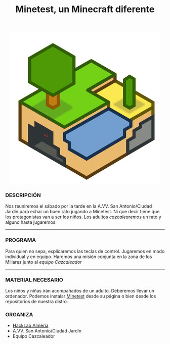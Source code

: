 ﻿---
layout: post-jsonld-varios-dias
#Datos del Evento
title: "Minetest, un Minecraft diferente"
description: "Pasr un buen rato jugando con Minetest"
thumbnail: "/recursos/2017-05-26/jamtoday_almeria.png"
#Fecha
startDate: 2017-06-10T18:30
endDate: 2017-06-10T20:00
#Lugar
place: "A.VV. San Antonio/ Ciudad Jardín"
street: "Avda. Cabo de Gata"
locality: "Almería"
postalCode: "04007"
map: http://bit.ly/2scClil
category: actividades
---

<p align="center">
  <img src="/recursos/2017-06-10/Minetest/Minetest-logo.png" alt="Minetest Logo" />
</p>


### DESCRIPCIÓN

Nos reuniremos el sábado por la tarde en la A.VV. San Antonio/Ciudad Jardín para echar un buen rato jugando a Minetest. Ni que decir tiene que los protagonistas van a ser los niños. Los adultos *cazcalearemos* un rato y alguno hasta jugaremos.

---

### PROGRAMA

Para quien no sepa, explicaremos las teclas de control. Jugaremos en modo individual y en equipo. Haremos una misión conjunta en la zona de los Millares junto al *equipo Cazcaleador* 

---
### MATERIAL NECESARIO

Los niños y niñas irán acompañados de un adulto.
Deberemos llevar un ordenador. Podemos instalar [Minetest](http://www.minetest.net/downloads/) desde su página o bien desde los repositorios de nuestra distro.


### ORGANIZA

* [HackLab Almería](http://hacklabalmeria.net)
* A.VV. San Antonio/Ciudad Jardín
* Equipo Cazcaleador